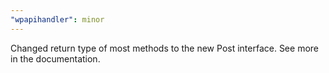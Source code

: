 ```yaml
---
"wpapihandler": minor
---
```


Changed return type of most methods to the new Post interface. See more in the documentation.
